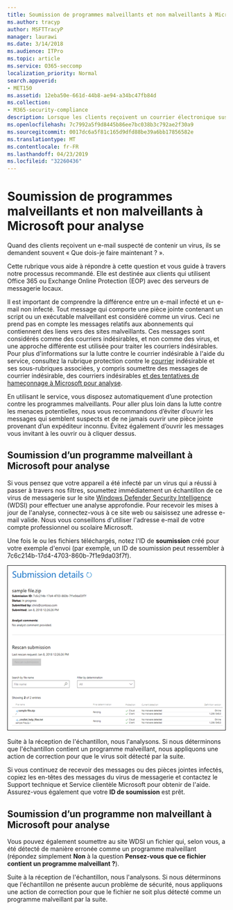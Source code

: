 ```yaml
---
title: Soumission de programmes malveillants et non malveillants à Microsoft pour analyse
ms.author: tracyp
author: MSFTTracyP
manager: laurawi
ms.date: 3/14/2018
ms.audience: ITPro
ms.topic: article
ms.service: O365-seccomp
localization_priority: Normal
search.appverid:
- MET150
ms.assetid: 12eba50e-661d-44b8-ae94-a34bc47fb84d
ms.collection:
- M365-security-compliance
description: Lorsque les clients reçoivent un courrier électronique suspect, ils sont souvent askWhat?
ms.openlocfilehash: 7c7992a5f9d8445b86ee7bc038b3c792ae2f30a9
ms.sourcegitcommit: 0017dc6a5f81c165d9dfd88be39a6bb17856582e
ms.translationtype: MT
ms.contentlocale: fr-FR
ms.lasthandoff: 04/23/2019
ms.locfileid: "32260436"
---
```

# <a name="submitting-malware-and-non-malware-to-microsoft-for-analysis"></a>Soumission de programmes malveillants et non malveillants à Microsoft pour analyse

Quand des clients reçoivent un e-mail suspecté de contenir un virus, ils se demandent souvent « Que dois-je faire maintenant ? ».
  
Cette rubrique vous aide à répondre à cette question et vous guide à travers notre processus recommandé. Elle est destinée aux clients qui utilisent Office 365 ou Exchange Online Protection (EOP) avec des serveurs de messagerie locaux.
  
Il est important de comprendre la différence entre un e-mail infecté et un e-mail non infecté. Tout message qui comporte une pièce jointe contenant un script ou un exécutable malveillant est considéré comme un virus. Ceci ne prend pas en compte les messages relatifs aux abonnements qui contiennent des liens vers des sites malveillants. Ces messages sont considérés comme des courriers indésirables, et non comme des virus, et une approche différente est utilisée pour traiter les courriers indésirables. Pour plus d'informations sur la lutte contre le courrier indésirable à l'aide du service, consultez la rubrique protection contre le [courrier](anti-spam-and-anti-malware-protection.md) indésirable et ses sous-rubriques associées, y compris soumettre des messages de courrier indésirable, des courriers indésirables [et des tentatives de hameçonnage à Microsoft pour analyse](submit-spam-non-spam-and-phishing-scam-messages-to-microsoft-for-analysis.md). 
  
En utilisant le service, vous disposez automatiquement d’une protection contre les programmes malveillants. Pour aller plus loin dans la lutte contre les menaces potentielles, nous vous recommandons d’éviter d’ouvrir les messages qui semblent suspects et de ne jamais ouvrir une pièce jointe provenant d’un expéditeur inconnu. Évitez également d’ouvrir les messages vous invitant à les ouvrir ou à cliquer dessus.
  
## <a name="submitting-malware-to-microsoft-for-analysis"></a>Soumission d’un programme malveillant à Microsoft pour analyse

Si vous pensez que votre appareil a été infecté par un virus qui a réussi à passer à travers nos filtres, soumettez immédiatement un échantillon de ce virus de messagerie sur le site [Windows Defender Security Intelligence](https://www.microsoft.com/wdsi/filesubmission) (WDSI) pour effectuer une analyse approfondie. Pour recevoir les mises à jour de l'analyse, connectez-vous à ce site web ou saisissez une adresse e-mail valide. Nous vous conseillons d'utiliser l'adresse e-mail de votre compte professionnel ou scolaire Microsoft. 
  
Une fois le ou les fichiers téléchargés, notez l'ID de **soumission** créé pour votre exemple d'envoi (par exemple, un ID de soumission peut ressembler à 7c6c214b-17d4-4703-860b-7f1e9da03f7f). 
  
![Détails de la soumission affichés sur le site Windows Defender Security Intelligence](media/EOP-Malware-Protection-Center.png)
  
Suite à la réception de l'échantillon, nous l'analysons. Si nous déterminons que l'échantillon contient un programme malveillant, nous appliquons une action de correction pour que le virus soit détecté par la suite.
  
Si vous continuez de recevoir des messages ou des pièces jointes infectés, copiez les en-têtes des messages du virus de messagerie et contactez le Support technique et Service clientèle Microsoft pour obtenir de l'aide. Assurez-vous également que votre **ID de soumission** est prêt. 
  
## <a name="submitting-non-malware-to-microsoft-for-analysis"></a>Soumission d’un programme non malveillant à Microsoft pour analyse

Vous pouvez également soumettre au site WDSI un fichier qui, selon vous, a été détecté de manière erronée comme un programme malveillant (répondez simplement **Non** à la question **Pensez-vous que ce fichier contient un programme malveillant ?**).
  
Suite à la réception de l'échantillon, nous l'analysons. Si nous déterminons que l'échantillon ne présente aucun problème de sécurité, nous appliquons une action de correction pour que le fichier ne soit plus détecté comme un programme malveillant par la suite.
  

